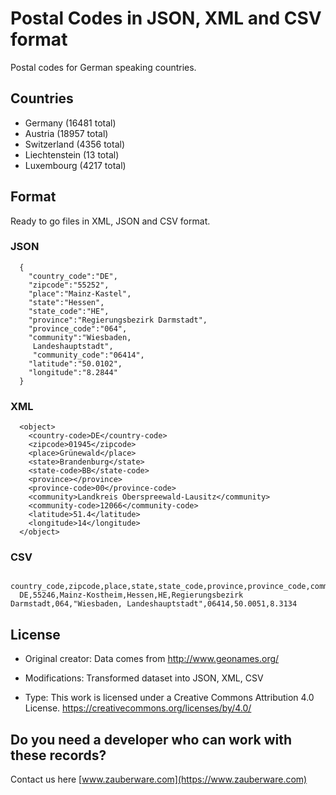 # Postal Codes in JSON, XML and CSV format

Postal codes for German speaking countries. 


## Countries

- Germany (16481 total)
- Austria (18957 total)
- Switzerland (4356 total)
- Liechtenstein (13 total)
- Luxembourg (4217 total)

## Format

Ready to go files in XML, JSON and CSV format. 

### JSON
```
  {
    "country_code":"DE",
    "zipcode":"55252",
    "place":"Mainz-Kastel",
    "state":"Hessen",
    "state_code":"HE",
    "province":"Regierungsbezirk Darmstadt",
    "province_code":"064",
    "community":"Wiesbaden,
     Landeshauptstadt",
     "community_code":"06414",
    "latitude":"50.0102",
    "longitude":"8.2844"
  }
```

### XML

```
  <object>
    <country-code>DE</country-code>
    <zipcode>01945</zipcode>
    <place>Grünewald</place>
    <state>Brandenburg</state>
    <state-code>BB</state-code>
    <province></province>
    <province-code>00</province-code>
    <community>Landkreis Oberspreewald-Lausitz</community>
    <community-code>12066</community-code>
    <latitude>51.4</latitude>
    <longitude>14</longitude>
  </object>
```

### CSV

```
  country_code,zipcode,place,state,state_code,province,province_code,community,community_code,latitude,longitude
  DE,55246,Mainz-Kostheim,Hessen,HE,Regierungsbezirk Darmstadt,064,"Wiesbaden, Landeshauptstadt",06414,50.0051,8.3134

```


## License

- Original creator: Data comes from http://www.geonames.org/
- Modifications: Transformed dataset into JSON, XML, CSV

- Type: This work is licensed under a Creative Commons Attribution 4.0 License. https://creativecommons.org/licenses/by/4.0/ 

## Do you need a developer who can work with these records?
Contact us here [www.zauberware.com](https://www.zauberware.com)
